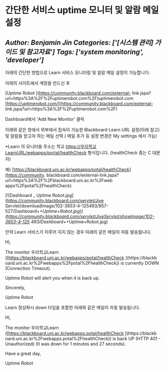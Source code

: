 # 간단한 서비스 uptime 모니터 및 알람 메일 설정
*Author: Benjamin Jin*
*Categories: ['[시스템 관리] 가이드 및 참고자료']*
*Tags: ['system monitoring', 'developer']*
---
아래의 간단한 방법으로 Learn 서비스 모니터링 및 알람 메일 설정이 가능합니다.

아래의 사이트에서 계정을 만드신 후

[Uptime Robot ](https://community.blackboard.com/external-
link.jspa?url=https%3A%2F%2Fuptimerobot.com%2F)uptimerobot.com
[https://uptimerobot.com/](https://community.blackboard.com/external-
link.jspa?url=https%3A%2F%2Fuptimerobot.com%2F)

Dashboard에서 'Add New Monitor' 클릭

아래와 같은 창에서 외부에서 접속이 가능한 Blackboard Learn URL 설정(아래 참고) 및 알람을 받고자 하는 메일 선택 ( 메일
추가 등 설정 변경은 My settings 에서 가능)

*Learn 의 모니터용 주소는 학교 [https://우리학교LearnURL/webapps/portal/healthCheck](https://%EC%9A%B0%EB%A6%AC%ED%95%99%EA%B5%90LearnURL%2Fwebapps%2Fportal%2FhealthCheck) 형식입니다. (healthCheck 중는 C 대문자)

예) [https://blackboard.uni.ac.kr/webapps/potal/healthCheck](https://community.
blackboard.com/external-link.jspa?url=https%3A%2F%2Fblackboard.uni.ac.kr%2Fweb
apps%2Fpotal%2FhealthCheck)

[![Dashboard _ Uptime Robot.jpg](https://community.blackboard.com/servlet/Jive
Servlet/downloadImage/102-3653-4-125493/957-527/Dashboard+_+Uptime+Robot.jpg)]
(https://community.blackboard.com/servlet/JiveServlet/showImage/102-3653-4-125
493/Dashboard+_+Uptime+Robot.jpg)

만약 Learn 서비스가 이루어 지지 않는 경우 아래의 같은 메일이 자동 발송됩니다.

Hi,

The monitor 우리학교Learn ([https://blackboard.uni.ac.kr/webapps/potal/healthCheck
](https://blackb
oard.uni.ac.kr%2Fwebapps%2Fpotal%2FhealthCheck)) is currently DOWN (Connection
Timeout).

Uptime Robot will alert you when it is back up.

Sincerely,

Uptime Robot

Learn 정상화시 down 타임을 포함한 아래와 같은 메일이 자동 발송됩니다.

Hi,

The monitor 우리학교Learn ([https://blackboard.uni.ac.kr/webapps.potal/healthCheck
](https://blackb
oard.uni.ac.kr%2Fwebapps.potal%2FhealthCheck)) is back UP (HTTP 401 -
Unauthorized) (It was down for 1 minutes and 27 seconds).

Have a great day,

Uptime Robot

